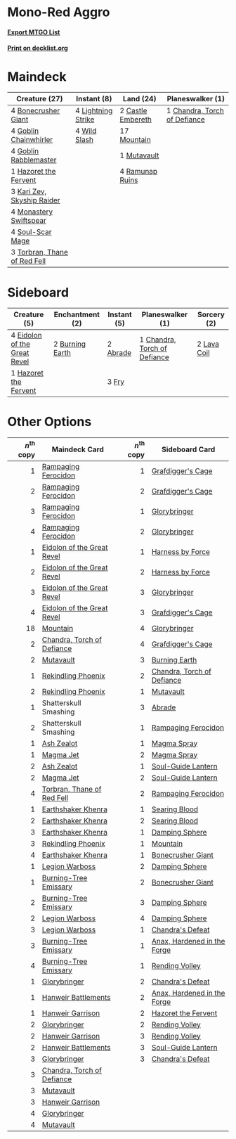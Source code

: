 # Mono-Red Aggro

#### [Export MTGO List](../collection/Mono-Red%20Aggro/Mono-Red%20Aggro.txt)
#### [Print on decklist.org](http://decklist.org/?deckmain=4%09Bonecrusher%20Giant%0A2%09Castle%20Embereth%0A1%09Chandra,%20Torch%20of%20Defiance%0A4%09Goblin%20Chainwhirler%0A4%09Goblin%20Rabblemaster%0A1%09Hazoret%20the%20Fervent%0A3%09Kari%20Zev,%20Skyship%20Raider%0A4%09Lightning%20Strike%0A4%09Monastery%20Swiftspear%0A17%09Mountain%0A1%09Mutavault%0A4%09Ramunap%20Ruins%0A4%09Soul-Scar%20Mage%0A3%09Torbran,%20Thane%20of%20Red%20Fell%0A4%09Wild%20Slash&deckside=2%09Abrade%0A2%09Burning%20Earth%0A1%09Chandra,%20Torch%20of%20Defiance%0A4%09Eidolon%20of%20the%20Great%20Revel%0A3%09Fry%0A1%09Hazoret%20the%20Fervent%0A2%09Lava%20Coil)
# Maindeck

|                                             Creature (27)                                             |                                         Instant (8)                                         |                                         Land (24)                                          |                                           Planeswalker (1)                                            |
|-------------------------------------------------------------------------------------------------------|---------------------------------------------------------------------------------------------|--------------------------------------------------------------------------------------------|-------------------------------------------------------------------------------------------------------|
|4 [Bonecrusher Giant](http://gatherer.wizards.com/Pages/Card/Details.aspx?multiverseid=473077)         |4 [Lightning Strike](http://gatherer.wizards.com/Pages/Card/Details.aspx?multiverseid=383299)|2 [Castle Embereth](http://gatherer.wizards.com/Pages/Card/Details.aspx?multiverseid=473201)|1 [Chandra, Torch of Defiance](http://gatherer.wizards.com/Pages/Card/Details.aspx?multiverseid=417683)|
|4 [Goblin Chainwhirler](http://gatherer.wizards.com/Pages/Card/Details.aspx?multiverseid=443017)       |4 [Wild Slash](http://gatherer.wizards.com/Pages/Card/Details.aspx?multiverseid=391959)      |17 [Mountain](http://gatherer.wizards.com/Pages/Card/Details.aspx?multiverseid=439859)      |                                                                                                       |
|4 [Goblin Rabblemaster](http://gatherer.wizards.com/Pages/Card/Details.aspx?multiverseid=438486)       |                                                                                             |1 [Mutavault](http://gatherer.wizards.com/Pages/Card/Details.aspx?multiverseid=370733)      |                                                                                                       |
|1 [Hazoret the Fervent](http://gatherer.wizards.com/Pages/Card/Details.aspx?multiverseid=426838)       |                                                                                             |4 [Ramunap Ruins](http://gatherer.wizards.com/Pages/Card/Details.aspx?multiverseid=430870)  |                                                                                                       |
|3 [Kari Zev, Skyship Raider](http://gatherer.wizards.com/Pages/Card/Details.aspx?multiverseid=423754)  |                                                                                             |                                                                                            |                                                                                                       |
|4 [Monastery Swiftspear](http://gatherer.wizards.com/Pages/Card/Details.aspx?multiverseid=438706)      |                                                                                             |                                                                                            |                                                                                                       |
|4 [Soul-Scar Mage](http://gatherer.wizards.com/Pages/Card/Details.aspx?multiverseid=426850)            |                                                                                             |                                                                                            |                                                                                                       |
|3 [Torbran, Thane of Red Fell](http://gatherer.wizards.com/Pages/Card/Details.aspx?multiverseid=473109)|                                                                                             |                                                                                            |                                                                                                       |


# Sideboard

|                                             Creature (5)                                              |                                     Enchantment (2)                                      |                                    Instant (5)                                    |                                           Planeswalker (1)                                            |                                     Sorcery (2)                                      |
|-------------------------------------------------------------------------------------------------------|------------------------------------------------------------------------------------------|-----------------------------------------------------------------------------------|-------------------------------------------------------------------------------------------------------|--------------------------------------------------------------------------------------|
|4 [Eidolon of the Great Revel](http://gatherer.wizards.com/Pages/Card/Details.aspx?multiverseid=442117)|2 [Burning Earth](http://gatherer.wizards.com/Pages/Card/Details.aspx?multiverseid=370696)|2 [Abrade](http://gatherer.wizards.com/Pages/Card/Details.aspx?multiverseid=430772)|1 [Chandra, Torch of Defiance](http://gatherer.wizards.com/Pages/Card/Details.aspx?multiverseid=417683)|2 [Lava Coil](http://gatherer.wizards.com/Pages/Card/Details.aspx?multiverseid=452858)|
|1 [Hazoret the Fervent](http://gatherer.wizards.com/Pages/Card/Details.aspx?multiverseid=426838)       |                                                                                          |3 [Fry](http://gatherer.wizards.com/Pages/Card/Details.aspx?multiverseid=466894)   |                                                                                                       |                                                                                      |


# Other Options

|*n*<sup>th</sup> copy|                                            Maindeck Card                                            |*n*<sup>th</sup> copy|                                            Sideboard Card                                            |
|--------------------:|-----------------------------------------------------------------------------------------------------|--------------------:|------------------------------------------------------------------------------------------------------|
|                    1|[Rampaging Ferocidon](http://gatherer.wizards.com/Pages/Card/Details.aspx?multiverseid=435308)       |                    1|[Grafdigger's Cage](http://gatherer.wizards.com/Pages/Card/Details.aspx?multiverseid=278452)          |
|                    2|[Rampaging Ferocidon](http://gatherer.wizards.com/Pages/Card/Details.aspx?multiverseid=435308)       |                    2|[Grafdigger's Cage](http://gatherer.wizards.com/Pages/Card/Details.aspx?multiverseid=278452)          |
|                    3|[Rampaging Ferocidon](http://gatherer.wizards.com/Pages/Card/Details.aspx?multiverseid=435308)       |                    1|[Glorybringer](http://gatherer.wizards.com/Pages/Card/Details.aspx?multiverseid=426836)               |
|                    4|[Rampaging Ferocidon](http://gatherer.wizards.com/Pages/Card/Details.aspx?multiverseid=435308)       |                    2|[Glorybringer](http://gatherer.wizards.com/Pages/Card/Details.aspx?multiverseid=426836)               |
|                    1|[Eidolon of the Great Revel](http://gatherer.wizards.com/Pages/Card/Details.aspx?multiverseid=442117)|                    1|[Harness by Force](http://gatherer.wizards.com/Pages/Card/Details.aspx?multiverseid=380432)           |
|                    2|[Eidolon of the Great Revel](http://gatherer.wizards.com/Pages/Card/Details.aspx?multiverseid=442117)|                    2|[Harness by Force](http://gatherer.wizards.com/Pages/Card/Details.aspx?multiverseid=380432)           |
|                    3|[Eidolon of the Great Revel](http://gatherer.wizards.com/Pages/Card/Details.aspx?multiverseid=442117)|                    3|[Glorybringer](http://gatherer.wizards.com/Pages/Card/Details.aspx?multiverseid=426836)               |
|                    4|[Eidolon of the Great Revel](http://gatherer.wizards.com/Pages/Card/Details.aspx?multiverseid=442117)|                    3|[Grafdigger's Cage](http://gatherer.wizards.com/Pages/Card/Details.aspx?multiverseid=278452)          |
|                   18|[Mountain](http://gatherer.wizards.com/Pages/Card/Details.aspx?multiverseid=439859)                  |                    4|[Glorybringer](http://gatherer.wizards.com/Pages/Card/Details.aspx?multiverseid=426836)               |
|                    2|[Chandra, Torch of Defiance](http://gatherer.wizards.com/Pages/Card/Details.aspx?multiverseid=417683)|                    4|[Grafdigger's Cage](http://gatherer.wizards.com/Pages/Card/Details.aspx?multiverseid=278452)          |
|                    2|[Mutavault](http://gatherer.wizards.com/Pages/Card/Details.aspx?multiverseid=370733)                 |                    3|[Burning Earth](http://gatherer.wizards.com/Pages/Card/Details.aspx?multiverseid=370696)              |
|                    1|[Rekindling Phoenix](http://gatherer.wizards.com/Pages/Card/Details.aspx?multiverseid=439768)        |                    2|[Chandra, Torch of Defiance](http://gatherer.wizards.com/Pages/Card/Details.aspx?multiverseid=417683) |
|                    2|[Rekindling Phoenix](http://gatherer.wizards.com/Pages/Card/Details.aspx?multiverseid=439768)        |                    1|[Mutavault](http://gatherer.wizards.com/Pages/Card/Details.aspx?multiverseid=370733)                  |
|                    1|Shatterskull Smashing                                                                                |                    3|[Abrade](http://gatherer.wizards.com/Pages/Card/Details.aspx?multiverseid=430772)                     |
|                    2|Shatterskull Smashing                                                                                |                    1|[Rampaging Ferocidon](http://gatherer.wizards.com/Pages/Card/Details.aspx?multiverseid=435308)        |
|                    1|[Ash Zealot](http://gatherer.wizards.com/Pages/Card/Details.aspx?multiverseid=253623)                |                    1|[Magma Spray](http://gatherer.wizards.com/Pages/Card/Details.aspx?multiverseid=426843)                |
|                    1|[Magma Jet](http://gatherer.wizards.com/Pages/Card/Details.aspx?multiverseid=51180)                  |                    2|[Magma Spray](http://gatherer.wizards.com/Pages/Card/Details.aspx?multiverseid=426843)                |
|                    2|[Ash Zealot](http://gatherer.wizards.com/Pages/Card/Details.aspx?multiverseid=253623)                |                    1|[Soul-Guide Lantern](http://gatherer.wizards.com/Pages/Card/Details.aspx?multiverseid=476488)         |
|                    2|[Magma Jet](http://gatherer.wizards.com/Pages/Card/Details.aspx?multiverseid=51180)                  |                    2|[Soul-Guide Lantern](http://gatherer.wizards.com/Pages/Card/Details.aspx?multiverseid=476488)         |
|                    4|[Torbran, Thane of Red Fell](http://gatherer.wizards.com/Pages/Card/Details.aspx?multiverseid=473109)|                    2|[Rampaging Ferocidon](http://gatherer.wizards.com/Pages/Card/Details.aspx?multiverseid=435308)        |
|                    1|[Earthshaker Khenra](http://gatherer.wizards.com/Pages/Card/Details.aspx?multiverseid=430779)        |                    1|[Searing Blood](http://gatherer.wizards.com/Pages/Card/Details.aspx?multiverseid=378483)              |
|                    2|[Earthshaker Khenra](http://gatherer.wizards.com/Pages/Card/Details.aspx?multiverseid=430779)        |                    2|[Searing Blood](http://gatherer.wizards.com/Pages/Card/Details.aspx?multiverseid=378483)              |
|                    3|[Earthshaker Khenra](http://gatherer.wizards.com/Pages/Card/Details.aspx?multiverseid=430779)        |                    1|[Damping Sphere](http://gatherer.wizards.com/Pages/Card/Details.aspx?multiverseid=443101)             |
|                    3|[Rekindling Phoenix](http://gatherer.wizards.com/Pages/Card/Details.aspx?multiverseid=439768)        |                    1|[Mountain](http://gatherer.wizards.com/Pages/Card/Details.aspx?multiverseid=439859)                   |
|                    4|[Earthshaker Khenra](http://gatherer.wizards.com/Pages/Card/Details.aspx?multiverseid=430779)        |                    1|[Bonecrusher Giant](http://gatherer.wizards.com/Pages/Card/Details.aspx?multiverseid=473077)          |
|                    1|[Legion Warboss](http://gatherer.wizards.com/Pages/Card/Details.aspx?multiverseid=452859)            |                    2|[Damping Sphere](http://gatherer.wizards.com/Pages/Card/Details.aspx?multiverseid=443101)             |
|                    1|[Burning-Tree Emissary](http://gatherer.wizards.com/Pages/Card/Details.aspx?multiverseid=426627)     |                    2|[Bonecrusher Giant](http://gatherer.wizards.com/Pages/Card/Details.aspx?multiverseid=473077)          |
|                    2|[Burning-Tree Emissary](http://gatherer.wizards.com/Pages/Card/Details.aspx?multiverseid=426627)     |                    3|[Damping Sphere](http://gatherer.wizards.com/Pages/Card/Details.aspx?multiverseid=443101)             |
|                    2|[Legion Warboss](http://gatherer.wizards.com/Pages/Card/Details.aspx?multiverseid=452859)            |                    4|[Damping Sphere](http://gatherer.wizards.com/Pages/Card/Details.aspx?multiverseid=443101)             |
|                    3|[Legion Warboss](http://gatherer.wizards.com/Pages/Card/Details.aspx?multiverseid=452859)            |                    1|[Chandra's Defeat](http://gatherer.wizards.com/Pages/Card/Details.aspx?multiverseid=430775)           |
|                    3|[Burning-Tree Emissary](http://gatherer.wizards.com/Pages/Card/Details.aspx?multiverseid=426627)     |                    1|[Anax, Hardened in the Forge](http://gatherer.wizards.com/Pages/Card/Details.aspx?multiverseid=476376)|
|                    4|[Burning-Tree Emissary](http://gatherer.wizards.com/Pages/Card/Details.aspx?multiverseid=426627)     |                    1|[Rending Volley](http://gatherer.wizards.com/Pages/Card/Details.aspx?multiverseid=394663)             |
|                    1|[Glorybringer](http://gatherer.wizards.com/Pages/Card/Details.aspx?multiverseid=426836)              |                    2|[Chandra's Defeat](http://gatherer.wizards.com/Pages/Card/Details.aspx?multiverseid=430775)           |
|                    1|[Hanweir Battlements](http://gatherer.wizards.com/Pages/Card/Details.aspx?multiverseid=414511)       |                    2|[Anax, Hardened in the Forge](http://gatherer.wizards.com/Pages/Card/Details.aspx?multiverseid=476376)|
|                    1|[Hanweir Garrison](http://gatherer.wizards.com/Pages/Card/Details.aspx?multiverseid=414428)          |                    2|[Hazoret the Fervent](http://gatherer.wizards.com/Pages/Card/Details.aspx?multiverseid=426838)        |
|                    2|[Glorybringer](http://gatherer.wizards.com/Pages/Card/Details.aspx?multiverseid=426836)              |                    2|[Rending Volley](http://gatherer.wizards.com/Pages/Card/Details.aspx?multiverseid=394663)             |
|                    2|[Hanweir Garrison](http://gatherer.wizards.com/Pages/Card/Details.aspx?multiverseid=414428)          |                    3|[Rending Volley](http://gatherer.wizards.com/Pages/Card/Details.aspx?multiverseid=394663)             |
|                    2|[Hanweir Battlements](http://gatherer.wizards.com/Pages/Card/Details.aspx?multiverseid=414511)       |                    3|[Soul-Guide Lantern](http://gatherer.wizards.com/Pages/Card/Details.aspx?multiverseid=476488)         |
|                    3|[Glorybringer](http://gatherer.wizards.com/Pages/Card/Details.aspx?multiverseid=426836)              |                    3|[Chandra's Defeat](http://gatherer.wizards.com/Pages/Card/Details.aspx?multiverseid=430775)           |
|                    3|[Chandra, Torch of Defiance](http://gatherer.wizards.com/Pages/Card/Details.aspx?multiverseid=417683)|                     |                                                                                                      |
|                    3|[Mutavault](http://gatherer.wizards.com/Pages/Card/Details.aspx?multiverseid=370733)                 |                     |                                                                                                      |
|                    3|[Hanweir Garrison](http://gatherer.wizards.com/Pages/Card/Details.aspx?multiverseid=414428)          |                     |                                                                                                      |
|                    4|[Glorybringer](http://gatherer.wizards.com/Pages/Card/Details.aspx?multiverseid=426836)              |                     |                                                                                                      |
|                    4|[Mutavault](http://gatherer.wizards.com/Pages/Card/Details.aspx?multiverseid=370733)                 |                     |                                                                                                      |

